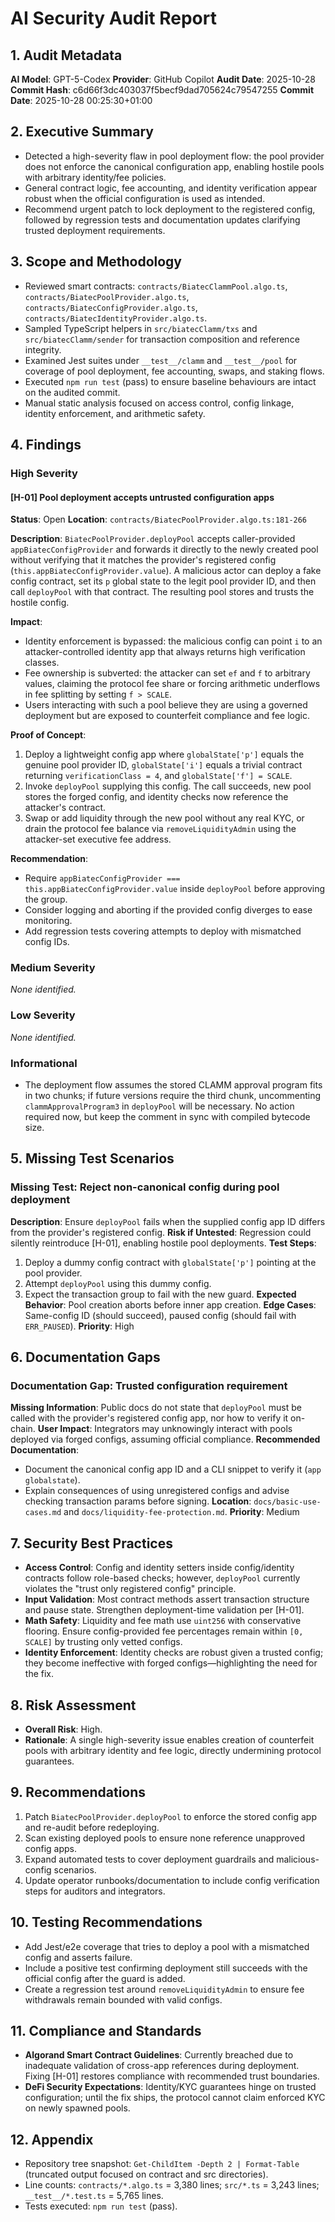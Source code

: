 # AI Security Audit Report

## 1. Audit Metadata

**AI Model**: GPT-5-Codex
**Provider**: GitHub Copilot
**Audit Date**: 2025-10-28
**Commit Hash**: c6d66f3dc403037f5becf9dad705624c79547255
**Commit Date**: 2025-10-28 00:25:30+01:00

## 2. Executive Summary

- Detected a high-severity flaw in pool deployment flow: the pool provider does not enforce the canonical configuration app, enabling hostile pools with arbitrary identity/fee policies.
- General contract logic, fee accounting, and identity verification appear robust when the official configuration is used as intended.
- Recommend urgent patch to lock deployment to the registered config, followed by regression tests and documentation updates clarifying trusted deployment requirements.

## 3. Scope and Methodology

- Reviewed smart contracts: `contracts/BiatecClammPool.algo.ts`, `contracts/BiatecPoolProvider.algo.ts`, `contracts/BiatecConfigProvider.algo.ts`, `contracts/BiatecIdentityProvider.algo.ts`.
- Sampled TypeScript helpers in `src/biatecClamm/txs` and `src/biatecClamm/sender` for transaction composition and reference integrity.
- Examined Jest suites under `__test__/clamm` and `__test__/pool` for coverage of pool deployment, fee accounting, swaps, and staking flows.
- Executed `npm run test` (pass) to ensure baseline behaviours are intact on the audited commit.
- Manual static analysis focused on access control, config linkage, identity enforcement, and arithmetic safety.

## 4. Findings

### High Severity

#### [H-01] Pool deployment accepts untrusted configuration apps

**Status**: Open
**Location**: `contracts/BiatecPoolProvider.algo.ts:181-266`

**Description**: `BiatecPoolProvider.deployPool` accepts caller-provided `appBiatecConfigProvider` and forwards it directly to the newly created pool without verifying that it matches the provider's registered config (`this.appBiatecConfigProvider.value`). A malicious actor can deploy a fake config contract, set its `p` global state to the legit pool provider ID, and then call `deployPool` with that contract. The resulting pool stores and trusts the hostile config.

**Impact**:

- Identity enforcement is bypassed: the malicious config can point `i` to an attacker-controlled identity app that always returns high verification classes.
- Fee ownership is subverted: the attacker can set `ef` and `f` to arbitrary values, claiming the protocol fee share or forcing arithmetic underflows in fee splitting by setting `f > SCALE`.
- Users interacting with such a pool believe they are using a governed deployment but are exposed to counterfeit compliance and fee logic.

**Proof of Concept**:

1. Deploy a lightweight config app where `globalState['p']` equals the genuine pool provider ID, `globalState['i']` equals a trivial contract returning `verificationClass = 4`, and `globalState['f'] = SCALE`.
2. Invoke `deployPool` supplying this config. The call succeeds, new pool stores the forged config, and identity checks now reference the attacker's contract.
3. Swap or add liquidity through the new pool without any real KYC, or drain the protocol fee balance via `removeLiquidityAdmin` using the attacker-set executive fee address.

**Recommendation**:

- Require `appBiatecConfigProvider === this.appBiatecConfigProvider.value` inside `deployPool` before approving the group.
- Consider logging and aborting if the provided config diverges to ease monitoring.
- Add regression tests covering attempts to deploy with mismatched config IDs.

### Medium Severity

_None identified._

### Low Severity

_None identified._

### Informational

- The deployment flow assumes the stored CLAMM approval program fits in two chunks; if future versions require the third chunk, uncommenting `clammApprovalProgram3` in `deployPool` will be necessary. No action required now, but keep the comment in sync with compiled bytecode size.

## 5. Missing Test Scenarios

### Missing Test: Reject non-canonical config during pool deployment

**Description**: Ensure `deployPool` fails when the supplied config app ID differs from the provider's registered config.
**Risk if Untested**: Regression could silently reintroduce [H-01], enabling hostile pool deployments.
**Test Steps**:

1. Deploy a dummy config contract with `globalState['p']` pointing at the pool provider.
2. Attempt `deployPool` using this dummy config.
3. Expect the transaction group to fail with the new guard.
   **Expected Behavior**: Pool creation aborts before inner app creation.
   **Edge Cases**: Same-config ID (should succeed), paused config (should fail with `ERR_PAUSED`).
   **Priority**: High

## 6. Documentation Gaps

### Documentation Gap: Trusted configuration requirement

**Missing Information**: Public docs do not state that `deployPool` must be called with the provider's registered config app, nor how to verify it on-chain.
**User Impact**: Integrators may unknowingly interact with pools deployed via forged configs, assuming official compliance.
**Recommended Documentation**:

- Document the canonical config app ID and a CLI snippet to verify it (`app globalstate`).
- Explain consequences of using unregistered configs and advise checking transaction params before signing.
  **Location**: `docs/basic-use-cases.md` and `docs/liquidity-fee-protection.md`.
  **Priority**: Medium

## 7. Security Best Practices

- **Access Control**: Config and identity setters inside config/identity contracts follow role-based checks; however, `deployPool` currently violates the "trust only registered config" principle.
- **Input Validation**: Most contract methods assert transaction structure and pause state. Strengthen deployment-time validation per [H-01].
- **Math Safety**: Liquidity and fee math use `uint256` with conservative flooring. Ensure config-provided fee percentages remain within `[0, SCALE]` by trusting only vetted configs.
- **Identity Enforcement**: Identity checks are robust given a trusted config; they become ineffective with forged configs—highlighting the need for the fix.

## 8. Risk Assessment

- **Overall Risk**: High.
- **Rationale**: A single high-severity issue enables creation of counterfeit pools with arbitrary identity and fee logic, directly undermining protocol guarantees.

## 9. Recommendations

1. Patch `BiatecPoolProvider.deployPool` to enforce the stored config app and re-audit before redeploying.
2. Scan existing deployed pools to ensure none reference unapproved config apps.
3. Expand automated tests to cover deployment guardrails and malicious-config scenarios.
4. Update operator runbooks/documentation to include config verification steps for auditors and integrators.

## 10. Testing Recommendations

- Add Jest/e2e coverage that tries to deploy a pool with a mismatched config and asserts failure.
- Include a positive test confirming deployment still succeeds with the official config after the guard is added.
- Create a regression test around `removeLiquidityAdmin` to ensure fee withdrawals remain bounded with valid configs.

## 11. Compliance and Standards

- **Algorand Smart Contract Guidelines**: Currently breached due to inadequate validation of cross-app references during deployment. Fixing [H-01] restores compliance with recommended trust boundaries.
- **DeFi Security Expectations**: Identity/KYC guarantees hinge on trusted configuration; until the fix ships, the protocol cannot claim enforced KYC on newly spawned pools.

## 12. Appendix

- Repository tree snapshot: `Get-ChildItem -Depth 2 | Format-Table` (truncated output focused on contract and src directories).
- Line counts: `contracts/*.algo.ts` = 3,380 lines; `src/*.ts` = 3,243 lines; `__test__/*.test.ts` = 5,765 lines.
- Tests executed: `npm run test` (pass).
